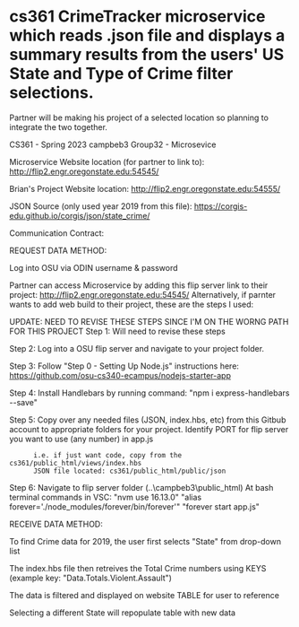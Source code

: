# cs361 CrimeTracker microservice which reads .json file and displays a summary results from the users' US State and Type of Crime filter selections.
Partner will be making his project of a selected location so planning to integrate the two together.

CS361 - Spring 2023
campbeb3
Group32 - Microsevice

Microservice Website location (for partner to link to): 
http://flip2.engr.oregonstate.edu:54545/

Brian's Project Website location:
http://flip2.engr.oregonstate.edu:54555/

JSON Source (only used year 2019 from this file): https://corgis-edu.github.io/corgis/json/state_crime/

Communication Contract:


REQUEST DATA METHOD:

Log into OSU via ODIN username & password

Partner can access Microservice by adding this flip server link to their project: http://flip2.engr.oregonstate.edu:54545/
Alternatively, if parnter wants to add web build to their project, these are the steps I used:

UPDATE: NEED TO REVISE THESE STEPS SINCE I'M ON THE WORNG PATH FOR THIS PROJECT
Step 1: Will need to revise these steps

Step 2: Log into a OSU flip server and navigate to your project folder. 

Step 3: Follow "Step 0 - Setting Up Node.js" instructions here: https://github.com/osu-cs340-ecampus/nodejs-starter-app

Step 4: Install Handlebars by running command: "npm i express-handlebars --save"

Step 5: Copy over any needed files (JSON, index.hbs, etc) from this Gitbub account to appropriate folders for your project.
          Identify PORT for flip server you want to use (any number) in app.js
          
          i.e. if just want code, copy from the cs361/public_html/views/index.hbs 
          JSON file located: cs361/public_html/public/json
          
Step 6: Navigate to flip server folder (..\campbeb3\public_html) 
          At bash terminal commands in VSC: 
          "nvm use 16.13.0"
          "alias forever='./node_modules/forever/bin/forever'"
          "forever start app.js"
     


RECEIVE DATA METHOD:

To find Crime data for 2019, the user first selects "State" from drop-down list

The index.hbs file then retreives the Total Crime numbers using KEYS (example key: "Data.Totals.Violent.Assault") 

The data is filtered and displayed on website TABLE for user to reference

Selecting a different State will repopulate table with new data
